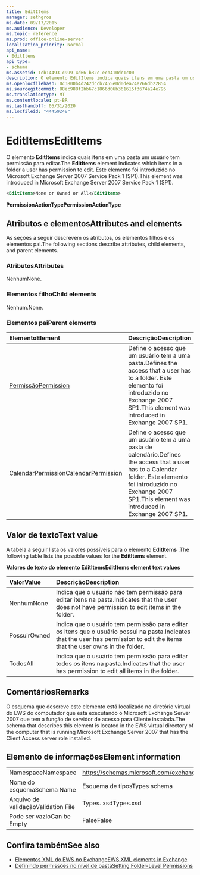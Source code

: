 ```yaml
---
title: EditItems
manager: sethgros
ms.date: 09/17/2015
ms.audience: Developer
ms.topic: reference
ms.prod: office-online-server
localization_priority: Normal
api_name:
- EditItems
api_type:
- schema
ms.assetid: 1cb14493-c999-4d66-b82c-ecb410dc1c00
description: O elemento EditItems indica quais itens em uma pasta um usuário tem permissão para editar. Este elemento foi introduzido no Microsoft Exchange Server 2007 Service Pack 1 (SP1).
ms.openlocfilehash: 0c3800b4d242dccb7455e0d0dea74e766db22854
ms.sourcegitcommit: 88ec988f2bb67c1866d06b361615f3674a24e795
ms.translationtype: MT
ms.contentlocale: pt-BR
ms.lasthandoff: 05/31/2020
ms.locfileid: "44459248"
---
```

# <a name="edititems"></a><span data-ttu-id="18a40-104">EditItems</span><span class="sxs-lookup"><span data-stu-id="18a40-104">EditItems</span></span>

<span data-ttu-id="18a40-105">O elemento **EditItems** indica quais itens em uma pasta um usuário tem permissão para editar.</span><span class="sxs-lookup"><span data-stu-id="18a40-105">The **EditItems** element indicates which items in a folder a user has permission to edit.</span></span> <span data-ttu-id="18a40-106">Este elemento foi introduzido no Microsoft Exchange Server 2007 Service Pack 1 (SP1).</span><span class="sxs-lookup"><span data-stu-id="18a40-106">This element was introduced in Microsoft Exchange Server 2007 Service Pack 1 (SP1).</span></span> 
  
```xml
<EditItems>None or Owned or All</EditItems>
```

 <span data-ttu-id="18a40-107">**PermissionActionType**</span><span class="sxs-lookup"><span data-stu-id="18a40-107">**PermissionActionType**</span></span>
## <a name="attributes-and-elements"></a><span data-ttu-id="18a40-108">Atributos e elementos</span><span class="sxs-lookup"><span data-stu-id="18a40-108">Attributes and elements</span></span>

<span data-ttu-id="18a40-109">As seções a seguir descrevem os atributos, os elementos filhos e os elementos pai.</span><span class="sxs-lookup"><span data-stu-id="18a40-109">The following sections describe attributes, child elements, and parent elements.</span></span>
  
### <a name="attributes"></a><span data-ttu-id="18a40-110">Atributos</span><span class="sxs-lookup"><span data-stu-id="18a40-110">Attributes</span></span>

<span data-ttu-id="18a40-111">Nenhum</span><span class="sxs-lookup"><span data-stu-id="18a40-111">None.</span></span>
  
### <a name="child-elements"></a><span data-ttu-id="18a40-112">Elementos filho</span><span class="sxs-lookup"><span data-stu-id="18a40-112">Child elements</span></span>

<span data-ttu-id="18a40-113">Nenhum.</span><span class="sxs-lookup"><span data-stu-id="18a40-113">None.</span></span>
  
### <a name="parent-elements"></a><span data-ttu-id="18a40-114">Elementos pai</span><span class="sxs-lookup"><span data-stu-id="18a40-114">Parent elements</span></span>

|<span data-ttu-id="18a40-115">**Elemento**</span><span class="sxs-lookup"><span data-stu-id="18a40-115">**Element**</span></span>|<span data-ttu-id="18a40-116">**Descrição**</span><span class="sxs-lookup"><span data-stu-id="18a40-116">**Description**</span></span>|
|:-----|:-----|
|[<span data-ttu-id="18a40-117">Permissão</span><span class="sxs-lookup"><span data-stu-id="18a40-117">Permission</span></span>](permission.md) <br/> |<span data-ttu-id="18a40-118">Define o acesso que um usuário tem a uma pasta.</span><span class="sxs-lookup"><span data-stu-id="18a40-118">Defines the access that a user has to a folder.</span></span> <span data-ttu-id="18a40-119">Este elemento foi introduzido no Exchange 2007 SP1.</span><span class="sxs-lookup"><span data-stu-id="18a40-119">This element was introduced in Exchange 2007 SP1.</span></span>  <br/> |
|[<span data-ttu-id="18a40-120">CalendarPermission</span><span class="sxs-lookup"><span data-stu-id="18a40-120">CalendarPermission</span></span>](calendarpermission.md) <br/> |<span data-ttu-id="18a40-121">Define o acesso que um usuário tem a uma pasta de calendário.</span><span class="sxs-lookup"><span data-stu-id="18a40-121">Defines the access that a user has to a Calendar folder.</span></span> <span data-ttu-id="18a40-122">Este elemento foi introduzido no Exchange 2007 SP1.</span><span class="sxs-lookup"><span data-stu-id="18a40-122">This element was introduced in Exchange 2007 SP1.</span></span>  <br/> |
   
## <a name="text-value"></a><span data-ttu-id="18a40-123">Valor de texto</span><span class="sxs-lookup"><span data-stu-id="18a40-123">Text value</span></span>

<span data-ttu-id="18a40-124">A tabela a seguir lista os valores possíveis para o elemento **EditItems** .</span><span class="sxs-lookup"><span data-stu-id="18a40-124">The following table lists the possible values for the **EditItems** element.</span></span> 
  
<span data-ttu-id="18a40-125">**Valores de texto do elemento EditItems**</span><span class="sxs-lookup"><span data-stu-id="18a40-125">**EditItems element text values**</span></span>

|<span data-ttu-id="18a40-126">**Valor**</span><span class="sxs-lookup"><span data-stu-id="18a40-126">**Value**</span></span>|<span data-ttu-id="18a40-127">**Descrição**</span><span class="sxs-lookup"><span data-stu-id="18a40-127">**Description**</span></span>|
|:-----|:-----|
|<span data-ttu-id="18a40-128">Nenhum</span><span class="sxs-lookup"><span data-stu-id="18a40-128">None</span></span>  <br/> |<span data-ttu-id="18a40-129">Indica que o usuário não tem permissão para editar itens na pasta.</span><span class="sxs-lookup"><span data-stu-id="18a40-129">Indicates that the user does not have permission to edit items in the folder.</span></span>  <br/> |
|<span data-ttu-id="18a40-130">Possuir</span><span class="sxs-lookup"><span data-stu-id="18a40-130">Owned</span></span>  <br/> |<span data-ttu-id="18a40-131">Indica que o usuário tem permissão para editar os itens que o usuário possui na pasta.</span><span class="sxs-lookup"><span data-stu-id="18a40-131">Indicates that the user has permission to edit the items that the user owns in the folder.</span></span>  <br/> |
|<span data-ttu-id="18a40-132">Todos</span><span class="sxs-lookup"><span data-stu-id="18a40-132">All</span></span>  <br/> |<span data-ttu-id="18a40-133">Indica que o usuário tem permissão para editar todos os itens na pasta.</span><span class="sxs-lookup"><span data-stu-id="18a40-133">Indicates that the user has permission to edit all items in the folder.</span></span>  <br/> |
   
## <a name="remarks"></a><span data-ttu-id="18a40-134">Comentários</span><span class="sxs-lookup"><span data-stu-id="18a40-134">Remarks</span></span>

<span data-ttu-id="18a40-135">O esquema que descreve este elemento está localizado no diretório virtual do EWS do computador que está executando o Microsoft Exchange Server 2007 que tem a função de servidor de acesso para Cliente instalada.</span><span class="sxs-lookup"><span data-stu-id="18a40-135">The schema that describes this element is located in the EWS virtual directory of the computer that is running Microsoft Exchange Server 2007 that has the Client Access server role installed.</span></span>
  
## <a name="element-information"></a><span data-ttu-id="18a40-136">Elemento de informações</span><span class="sxs-lookup"><span data-stu-id="18a40-136">Element information</span></span>

|||
|:-----|:-----|
|<span data-ttu-id="18a40-137">Namespace</span><span class="sxs-lookup"><span data-stu-id="18a40-137">Namespace</span></span>  <br/> |https://schemas.microsoft.com/exchange/services/2006/types  <br/> |
|<span data-ttu-id="18a40-138">Nome do esquema</span><span class="sxs-lookup"><span data-stu-id="18a40-138">Schema Name</span></span>  <br/> |<span data-ttu-id="18a40-139">Esquema de tipos</span><span class="sxs-lookup"><span data-stu-id="18a40-139">Types schema</span></span>  <br/> |
|<span data-ttu-id="18a40-140">Arquivo de validação</span><span class="sxs-lookup"><span data-stu-id="18a40-140">Validation File</span></span>  <br/> |<span data-ttu-id="18a40-141">Types. xsd</span><span class="sxs-lookup"><span data-stu-id="18a40-141">Types.xsd</span></span>  <br/> |
|<span data-ttu-id="18a40-142">Pode ser vazio</span><span class="sxs-lookup"><span data-stu-id="18a40-142">Can be Empty</span></span>  <br/> |<span data-ttu-id="18a40-143">False</span><span class="sxs-lookup"><span data-stu-id="18a40-143">False</span></span>  <br/> |
   
## <a name="see-also"></a><span data-ttu-id="18a40-144">Confira também</span><span class="sxs-lookup"><span data-stu-id="18a40-144">See also</span></span>

- [<span data-ttu-id="18a40-145">Elementos XML do EWS no Exchange</span><span class="sxs-lookup"><span data-stu-id="18a40-145">EWS XML elements in Exchange</span></span>](ews-xml-elements-in-exchange.md)
- [<span data-ttu-id="18a40-146">Definindo permissões no nível de pasta</span><span class="sxs-lookup"><span data-stu-id="18a40-146">Setting Folder-Level Permissions</span></span>](https://msdn.microsoft.com/library/c7530e86-5112-401c-b10a-9c054ae59f07%28Office.15%29.aspx)

